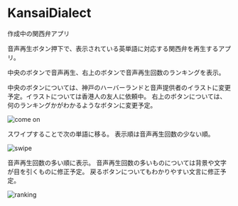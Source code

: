 # KansaiDialect
作成中の関西弁アプリ

音声再生ボタン押下で、表示されている英単語に対応する関西弁を再生するアプリ。

中央のボタンで音声再生、右上のボタンで音声再生回数のランキングを表示。

中央のボタンについては、神戸のハーバーランドと音声提供者のイラストに変更予定。イラストについては香港人の友人に依頼中。
右上のボタンについては、何のランキングかがわかるようなボタンに変更予定。

![come on](https://user-images.githubusercontent.com/37768294/46445309-1af1e780-c7b1-11e8-911e-6d7adbd47cd2.png)

スワイプすることで次の単語に移る。
表示順は音声再生回数の少ない順。

![swipe](https://user-images.githubusercontent.com/37768294/46445311-1af1e780-c7b1-11e8-8fb1-748da4d9defa.png)

音声再生回数の多い順に表示。
音声再生回数の多いものについては背景や文字が目を引くものに修正予定。
戻るボタンについてもわかりやすい文言に修正予定。

![ranking](https://user-images.githubusercontent.com/37768294/46445310-1af1e780-c7b1-11e8-8ca4-505fa146d01d.png)
